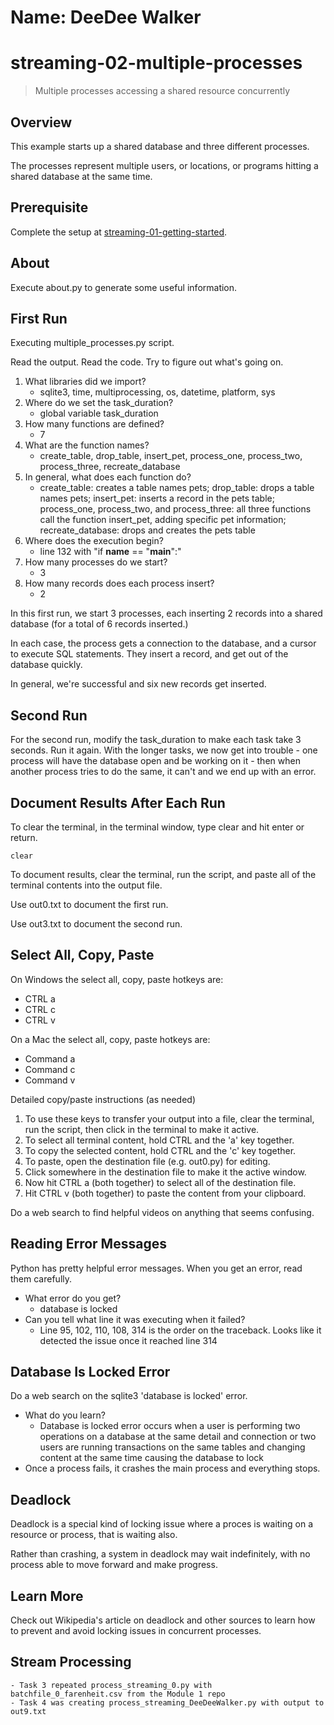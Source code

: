 # Name: DeeDee Walker

# streaming-02-multiple-processes

> Multiple processes accessing a shared resource concurrently

## Overview

This example starts up a shared database and three different processes.

The processes represent multiple users, or locations, or programs 
hitting a shared database at the same time. 

## Prerequisite

Complete the setup at [streaming-01-getting-started](https://github.com/denisecase/streaming-01-getting-started).

## About

Execute about.py to generate some useful information.

## First Run

Executing multiple_processes.py script.

Read the output. Read the code. 
Try to figure out what's going on. 

1. What libraries did we import? 
    - sqlite3, time, multiprocessing, os, datetime, platform, sys
1. Where do we set the task_duration? 
    - global variable task_duration
1. How many functions are defined? 
    - 7
1. What are the function names? 
    - create_table, drop_table, insert_pet, process_one, process_two, process_three, recreate_database
1. In general, what does each function do? 
    - create_table: creates a table names pets; drop_table: drops a table names pets; insert_pet: inserts a record in the pets table; process_one, process_two, and process_three: all three functions call the function insert_pet, adding specific pet information; recreate_database: drops and creates the pets table
1. Where does the execution begin? 
    - line 132 with "if __name__ == "__main__":"
1. How many processes do we start? 
    - 3
1. How many records does each process insert? 
    - 2

In this first run, we start 3 processes, 
each inserting 2 records into a shared database 
(for a total of 6 records inserted.)

In each case, the process gets a connection to the database, 
and a cursor to execute SQL statements.
They insert a record, and get out of the database quickly.

In general, we're successful and six new records get inserted. 

## Second Run

For the second run, modify the task_duration to make each task take 3 seconds. Run it again. 
With the longer tasks, we now get into trouble - 
one process will have the database open and be working on it - 
then when another process tries to do the same, it can't and 
we end up with an error. 

## Document Results After Each Run

To clear the terminal, in the terminal window, type clear and hit enter or return. 

`clear`

To document results, clear the terminal, run the script, and paste all of the terminal contents into the output file.

Use out0.txt to document the first run. 

Use out3.txt to document the second run.

## Select All, Copy, Paste

On Windows the select all, copy, paste hotkeys are:

- CTRL a 
- CTRL c 
- CTRL v 

On a Mac the select all, copy, paste hotkeys are:

- Command a
- Command c
- Command v

Detailed copy/paste instructions (as needed)

1. To use these keys to transfer your output into a file, 
clear the terminal, run the script, then click in the terminal to make it active.
1. To select all terminal content, hold CTRL and the 'a' key together. 
1. To copy the selected content, hold CTRL and the 'c' key together. 
1. To paste, open the destination file (e.g. out0.py) for editing.
1. Click somewhere in the destination file to make it the active window.
1. Now hit CTRL a (both together) to select all of the destination file.
1. Hit CTRL v (both together) to paste the content from your clipboard.

Do a web search to find helpful videos on anything that seems confusing. 

## Reading Error Messages

Python has pretty helpful error messages. 
When you get an error, read them carefully. 

- What error do you get? 
    - database is locked
- Can you tell what line it was executing when it failed? 
    - Line 95, 102, 110, 108, 314 is the order on the traceback. Looks like it detected the issue once it reached line 314


## Database Is Locked Error

Do a web search on the sqlite3 'database is locked' error.

- What do you learn? 
    -   Database is locked error occurs when a user is performing two operations on a database at the same detail and connection or two users are running transactions on the same tables and changing content at the same time causing the database to lock
- Once a process fails, it crashes the main process and everything stops. 

## Deadlock

Deadlock is a special kind of locking issue where a proces 
is waiting on a resource or process, that is waiting also. 

Rather than crashing, a system in deadlock may wait indefinitely, 
with no process able to move forward and make progress.

## Learn More

Check out Wikipedia's article on deadlock and other sources to learn how to prevent and avoid locking issues in concurrent processes. 

## Stream Processing
    - Task 3 repeated process_streaming_0.py with batchfile_0_farenheit.csv from the Module 1 repo 
    - Task 4 was creating process_streaming_DeeDeeWalker.py with output to out9.txt
